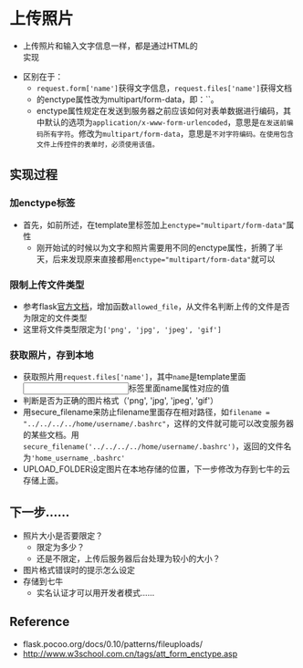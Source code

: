 # 上传照片
- 上传照片和输入文字信息一样，都是通过HTML的<form>实现
- 区别在于：
  - `request.form['name']`获得文字信息，`request.files['name']`获得文档
  - <form>的enctype属性改为multipart/form-data，即：`<form action="/" method="post" enctype="multipart/form-data">`。
  - enctype属性规定在发送到服务器之前应该如何对表单数据进行编码，其中默认的选项为`application/x-www-form-urlencoded`，意思是`在发送前编码所有字符`。修改为`multipart/form-data`，意思是`不对字符编码。在使用包含文件上传控件的表单时，必须使用该值。`

## 实现过程
### 加enctype标签
- 首先，如前所述，在template里<form>标签加上`enctype="multipart/form-data"`属性
  - 刚开始试的时候以为文字和照片需要用不同的enctype属性，折腾了半天，后来发现原来直接都用`enctype="multipart/form-data"`就可以

### 限制上传文件类型
- 参考flask[官方文档](flask.pocoo.org/docs/0.10/patterns/fileuploads/)，增加函数`allowed_file`，从文件名判断上传的文件是否为限定的文件类型
- 这里将文件类型限定为`['png', 'jpg', 'jpeg', 'gif']`

### 获取照片，存到本地
- 获取照片用`request.files['name']`，其中`name`是template里面<input>标签里面name属性对应的值
- 判断是否为正确的图片格式（'png', 'jpg', 'jpeg', 'gif'）
- 用secure_filename来防止filename里面存在相对路径，如`filename = "../../../../home/username/.bashrc"`，这样的文件就可能可以改变服务器的某些文档。用`secure_filename('../../../../home/username/.bashrc')`，返回的文件名为`'home_username_.bashrc'`
- UPLOAD_FOLDER设定图片在本地存储的位置，下一步修改为存到七牛的云存储上面。

## 下一步……
- 照片大小是否要限定？
  - 限定为多少？
  - 还是不限定，上传后服务器后台处理为较小的大小？
- 图片格式错误时的提示怎么设定
- 存储到七牛
  - 实名认证才可以用开发者模式……


## Reference
- flask.pocoo.org/docs/0.10/patterns/fileuploads/
- http://www.w3school.com.cn/tags/att_form_enctype.asp